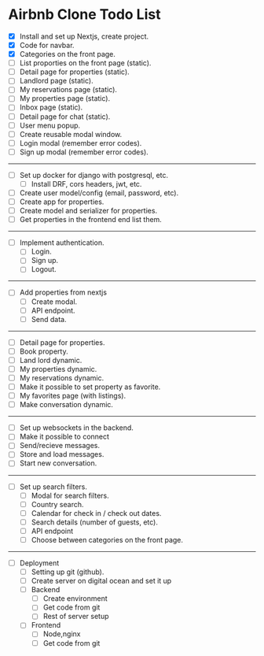 Airbnb Clone Todo List
====================
- [X] Install  and set up Nextjs, create project.
- [X] Code for navbar.
- [X] Categories on the front page.
- [ ] List proporties on the front page (static).
- [ ] Detail page for properties (static).
- [ ] Landlord page (static).
- [ ] My reservations page (static).
- [ ] My properties page (static).
- [ ] Inbox page (static).
- [ ] Detail page for chat (static).
- [ ] User menu popup.
- [ ] Create reusable modal window.
- [ ] Login modal (remember error codes).
- [ ] Sign up modal (remember error codes).
---
- [ ] Set up docker for django with postgresql, etc.
  - [ ] Install DRF, cors headers, jwt, etc.
- [ ] Create user model/config (email, password, etc).
- [ ] Create app for properties.
- [ ] Create model and serializer for properties.
- [ ] Get properties in the frontend end list them.
---
- [ ] Implement authentication.
  - [ ] Login.
  - [ ] Sign up.
  - [ ] Logout.
---
- [ ] Add properties from nextjs
  - [ ] Create modal.
  - [ ] API endpoint.
  - [ ] Send data.
---
- [ ] Detail page for properties.
- [ ] Book property.
- [ ] Land lord dynamic.
- [ ] My properties dynamic.
- [ ] My reservations dynamic.
- [ ] Make it possible to set property as favorite.
- [ ] My favorites page (with listings).
- [ ] Make conversation dynamic.
---
- [ ] Set up websockets in the backend.
- [ ] Make it possible to connect
- [ ] Send/recieve messages.
- [ ] Store and load messages.
- [ ] Start new conversation.

---
- [ ] Set up search filters.
  - [ ] Modal for search filters.
  - [ ] Country search.
  - [ ] Calendar for check in / check out dates.
  - [ ] Search details (number of guests, etc).
  - [ ] API endpoint
  - [ ] Choose between categories on the front page.
---
- [ ] Deployment
  - [ ] Setting up git (github).
  - [ ] Create server on digital ocean and set it up
  - [ ] Backend
    - [ ] Create environment
    - [ ] Get code from git
    - [ ] Rest of server setup
  - [ ] Frontend
    - [ ] Node,nginx
    - [ ] Get code from git